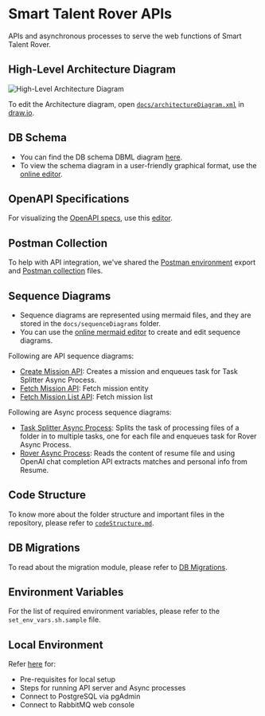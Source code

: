 # Smart Talent Rover APIs

APIs and asynchronous processes to serve the web functions of Smart Talent Rover.

## High-Level Architecture Diagram

![High-Level Architecture Diagram](https://github.com/kedarchandrayan/talent-rover-be/assets/7627517/b1e02bca-a421-4ca2-8abc-dcbfc7beceb6)

To edit the Architecture diagram, open [`docs/architectureDiagram.xml`](docs/architectureDiagram.xml) in [draw.io](https://app.diagrams.net/).

## DB Schema

- You can find the DB schema DBML diagram [here](docs/dbSchema.dbml).
- To view the schema diagram in a user-friendly graphical format, use the [online editor](https://dbdiagram.io/d).

## OpenAPI Specifications

For visualizing the [OpenAPI specs](docs/openApiSpecs.yml), use this [editor](https://editor-next.swagger.io/).

## Postman Collection
To help with API integration, we've shared the [Postman environment](docs/postman/Hackathon%20Local.postman_environment.json) export and [Postman collection](docs/postman/Mission%20CRUD%20APIs.postman_collection.json) files.

## Sequence Diagrams

- Sequence diagrams are represented using mermaid files, and they are stored in the `docs/sequenceDiagrams` folder.
- You can use the [online mermaid editor](https://mermaid.live/) to create and edit sequence diagrams.

Following are API sequence diagrams:
- [Create Mission API](docs/sequenceDiagrams/api/createMission.mermaid): Creates a mission and enqueues task for Task Splitter Async Process.
- [Fetch Mission API](docs/sequenceDiagrams/api/fetchMission.mermaid): Fetch mission entity
- [Fetch Mission List API](docs/sequenceDiagrams/api/fetchMissionList.mermaid): Fetch mission list

Following are Async process sequence diagrams:
- [Task Splitter Async Process](docs/sequenceDiagrams/asyncProcess/taskSplitter.mermaid): Splits the task of processing files of a folder in to multiple tasks, one for each file and enqueues task for Rover Async Process.
- [Rover Async Process](docs/sequenceDiagrams/asyncProcess/rover.mermaid): Reads the content of resume file and using OpenAI chat completion API extracts matches and personal info from Resume.

## Code Structure

To know more about the folder structure and important files in the repository, please refer to [`codeStructure.md`](docs/codeStructure.md).

## DB Migrations

To read about the migration module, please refer to [DB Migrations](db/help.md).

## Environment Variables

For the list of required environment variables, please refer to the `set_env_vars.sh.sample` file.

## Local Environment

Refer [here](docs/localEnvironmentSetup.md) for:
- Pre-requisites for local setup
- Steps for running API server and Async processes
- Connect to PostgreSQL via pgAdmin
- Connect to RabbitMQ web console
